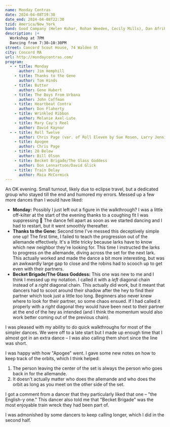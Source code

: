 ```yaml
---
name: Monday Contras
date: 2024-04-08T19:30
date_end: 2024-04-08T22:30
tzid: America/New_York
band: Good Company (Helen Kuhar, Rohan Weeden, Cecily Mills), Dan Afrik, Jack O'Connor
description: |+
  Workshop at 7PM  
  Dancing from 7:30–10:30PM
street: Concord Scout House, 74 Walden St
city: Concord MA
url: http://mondaycontras.com/
program:
  - - title: Monday
      author: Jim Hemphill
    - title: Thanks to the Gene
      author: Tom Hinds
    - title: Butter
      author: Gene Hubert
    - title: The Boys From Urbana
      author: John Coffman
    - title: Heartbeat Contra
      author: Don Flaherty
    - title: Wrinkled Ribbon
      author: Melanie Axel-Lute
    - title: Mary Cay's Reel
      author: David Kaynor
  - - title: Roll Twelve
      author: Chris Page (var. of Roll Eleven by Sue Rosen, Larry Jennings)
    - title: Apogee
      author: Chris Page
    - title: 20 Below
      author: Bill Olson
    - title: Becket Brigade/The Glass Goddess
      author: Don Lennartson/David Glick
    - title: Train Delay
      author: Maia McCormick
---
```


An OK evening. Small turnout, likely due to eclipse travel, but a dedicated group who stayed till the end and humored my errors. Messed up a few more dances than I would have liked:

- **Monday:** Possibly I just left out a figure in the walkthrough? I was a little off-kilter at the start of the evening thanks to a coughing fit I was suppressing 😬 The dance fell apart as soon as we started dancing and I had to restart, but it went smoothly thereafter.
- **Thanks to the Gene:** Second time I've messed this deceptively simple one up! The first time, I failed to teach the progression out of the allemande effectively. It's a little tricky because larks have to know which new neighbor they're looking for. This time I instructed the larks to progress *on* the allemande, diving across the set for the next lark. This actually worked and made the dance a bit more interesting, but was an awkwardly large gap to close and the robins had to scooch up to get even with their partners.
- **Becket Brigade/The Glass Goddess:** This one was new to me and I think I messed up my notation. I called it with a *left* diagonal chain instead of a *right* diagonal chain. This actually did work, but it meant that dancers had to scoot around their shadow after the hey to find their partner which took just a little too long. Beginners also never knew where to look for their partner, so some chaos ensued. If I had called it properly with a *right* diagonal they would have been next to their partner at the end of the hey as intended (and I think the momentum would also work better coming out of the previous chain).

I was pleased with my ability to do quick walkthroughs for most of the simpler dances. We were off to a late start but I made up enough time that I almost got in an extra dance – I was also calling them short since the line was short.

I was happy with how "Apogee" went. I gave some new notes on how to keep track of the orbits, which I think helped:

1. The person leaving the center of the set is always the person who goes back in for the allemande.
2. It doesn't actually matter who does the allemande and who does the orbit as long as you meet on the other side of the set.

I got a comment from a dancer that they particularly liked that one – "the English-y one." This dancer also told me that "Becket Brigade" was the most enjoyable train wreck they had been part of.

I was admonished by some dancers to keep calling longer, which I did in the second half.

